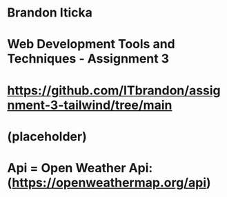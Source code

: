 # Brandon Iticka

# Web Development Tools and Techniques - Assignment 3

# https://github.com/ITbrandon/assignment-3-tailwind/tree/main

# (placeholder)

# Api = Open Weather Api: (https://openweathermap.org/api)